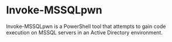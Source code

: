 # Invoke-MSSQLpwn

Invoke-MSSQLpwn is a PowerShell tool that attempts to gain code execution on MSSQL servers in an Active Directory environment.
